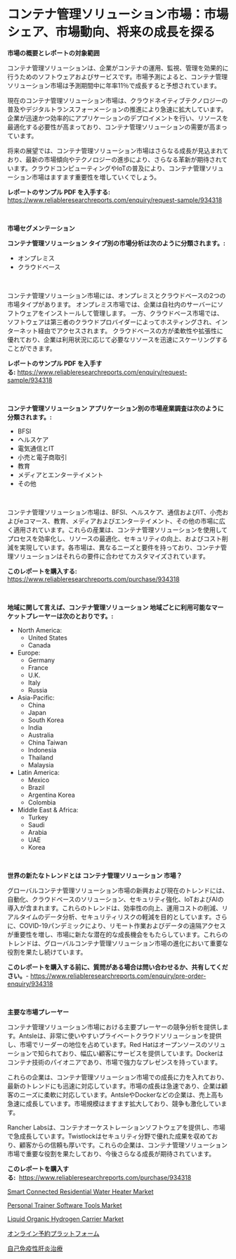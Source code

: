 <p><h1>コンテナ管理ソリューション市場：市場シェア、市場動向、将来の成長を探る</h1></p><p><strong>市場の概要とレポートの対象範囲</strong></p>
<p><p>コンテナ管理ソリューションは、企業がコンテナの運用、監視、管理を効果的に行うためのソフトウェアおよびサービスです。市場予測によると、コンテナ管理ソリューション市場は予測期間中に年率11％で成長すると予想されています。</p><p>現在のコンテナ管理ソリューション市場は、クラウドネイティブテクノロジーの普及やデジタルトランスフォーメーションの推進により急速に拡大しています。企業が迅速かつ効率的にアプリケーションのデプロイメントを行い、リソースを最適化する必要性が高まっており、コンテナ管理ソリューションの需要が高まっています。</p><p>将来の展望では、コンテナ管理ソリューション市場はさらなる成長が見込まれており、最新の市場傾向やテクノロジーの進歩により、さらなる革新が期待されています。クラウドコンピューティングやIoTの普及により、コンテナ管理ソリューション市場はますます重要性を増していくでしょう。</p></p>
<p><strong>レポートのサンプル PDF を入手する:</strong> <a href="https://www.reliableresearchreports.com/enquiry/request-sample/934318">https://www.reliableresearchreports.com/enquiry/request-sample/934318</a></p>
<p>&nbsp;</p>
<p><strong>市場セグメンテーション</strong></p>
<p><strong>コンテナ管理ソリューション タイプ別の市場分析は次のように分類されます。:</strong></p>
<p><ul><li>オンプレミス</li><li>クラウドベース</li></ul></p>
<p>&nbsp;</p>
<p><p>コンテナ管理ソリューション市場には、オンプレミスとクラウドベースの2つの市場タイプがあります。 オンプレミス市場では、企業は自社内のサーバーにソフトウェアをインストールして管理します。 一方、クラウドベース市場では、ソフトウェアは第三者のクラウドプロバイダーによってホスティングされ、インターネット経由でアクセスされます。 クラウドベースの方が柔軟性や拡張性に優れており、企業は利用状況に応じて必要なリソースを迅速にスケーリングすることができます。</p></p>
<p><strong>レポートのサンプル PDF を入手する:</strong>&nbsp;<a href="https://www.reliableresearchreports.com/enquiry/request-sample/934318">https://www.reliableresearchreports.com/enquiry/request-sample/934318</a></p>
<p>&nbsp;</p>
<p><strong> コンテナ管理ソリューション アプリケーション別の市場産業調査は次のように分類されます。:</strong></p>
<p><ul><li>BFSI</li><li>ヘルスケア</li><li>電気通信とIT</li><li>小売と電子商取引</li><li>教育</li><li>メディアとエンターテイメント</li><li>その他</li></ul></p>
<p>&nbsp;</p>
<p><p>コンテナ管理ソリューション市場は、BFSI、ヘルスケア、通信およびIT、小売およびeコマース、教育、メディアおよびエンターテイメント、その他の市場に広く適用されています。これらの産業は、コンテナ管理ソリューションを使用してプロセスを効率化し、リソースの最適化、セキュリティの向上、およびコスト削減を実現しています。各市場は、異なるニーズと要件を持っており、コンテナ管理ソリューションはそれらの要件に合わせてカスタマイズされています。</p></p>
<p><strong>このレポートを購入する:</strong>&nbsp; <a href="https://www.reliableresearchreports.com/purchase/934318">https://www.reliableresearchreports.com/purchase/934318</a></p>
<p>&nbsp;</p>
<p><strong>地域に関して言えば、コンテナ管理ソリューション 地域ごとに利用可能なマーケットプレーヤーは次のとおりです。:</strong></p>
<p><ul>
    <li>
        North America:
        <ul>
            <li>United States</li>
            <li>Canada</li>
        </ul>
    </li>
    <li>
        Europe:
        <ul>
            <li>Germany</li>
            <li>France</li>
            <li>U.K.</li>
            <li>Italy</li>
            <li>Russia</li>
        </ul>
    </li>
    <li>
        Asia-Pacific:
        <ul>
            <li>China</li>
            <li>Japan</li>
            <li>South Korea</li>
            <li>India</li>
            <li>Australia</li>
            <li>China Taiwan</li>
            <li>Indonesia</li>
            <li>Thailand</li>
            <li>Malaysia</li>
        </ul>
    </li>
    <li>
        Latin America:
        <ul>
            <li>Mexico</li>
            <li>Brazil</li>
            <li>Argentina Korea</li>
            <li>Colombia</li>
        </ul>
    </li>
    <li>
        Middle East & Africa:
        <ul>
            <li>Turkey</li>
            <li>Saudi</li>
            <li>Arabia</li>
            <li>UAE</li>
            <li>Korea</li>
        </ul>
    </li>
    </ul></p>
<p>&nbsp;</p>
<p><strong>世界の新たなトレンドとは コンテナ管理ソリューション 市場？</strong></p>
<p><p>グローバルコンテナ管理ソリューション市場の新興および現在のトレンドには、自動化、クラウドベースのソリューション、セキュリティ強化、IoTおよびAIの導入が含まれます。これらのトレンドは、効率性の向上、運用コストの削減、リアルタイムのデータ分析、セキュリティリスクの軽減を目的としています。さらに、COVID-19パンデミックにより、リモート作業およびデータの遠隔アクセスが重要性を増し、市場に新たな潜在的な成長機会をもたらしています。これらのトレンドは、グローバルコンテナ管理ソリューション市場の進化において重要な役割を果たし続けています。</p></p>
<p><strong>このレポートを購入する前に、質問がある場合は問い合わせるか、共有してください。</strong>- <a href="https://www.reliableresearchreports.com/enquiry/pre-order-enquiry/934318">https://www.reliableresearchreports.com/enquiry/pre-order-enquiry/934318</a></p>
<p>&nbsp;</p>
<p><strong>主要な市場プレーヤー</strong></p>
<p><p>コンテナ管理ソリューション市場における主要プレーヤーの競争分析を提供します。Antsleは、非常に使いやすいプライベートクラウドソリューションを提供し、市場でリーダーの地位を占めています。Red Hatはオープンソースのソリューションで知られており、幅広い顧客にサービスを提供しています。Dockerはコンテナ技術のパイオニアであり、市場で強力なプレゼンスを持っています。</p><p>これらの企業は、コンテナ管理ソリューション市場での成長に力を入れており、最新のトレンドにも迅速に対応しています。市場の成長は急速であり、企業は顧客のニーズに柔軟に対応しています。AntsleやDockerなどの企業は、売上高も急速に成長しています。市場規模はますます拡大しており、競争も激化しています。</p><p>Rancher Labsは、コンテナオーケストレーションソフトウェアを提供し、市場で急成長しています。Twistlockはセキュリティ分野で優れた成果を収めており、顧客からの信頼も厚いです。これらの企業は、コンテナ管理ソリューション市場で重要な役割を果たしており、今後さらなる成長が期待されています。</p></p>
<p><strong>このレポートを購入する:</strong>&nbsp;&nbsp;<a href="https://www.reliableresearchreports.com/purchase/934318">https://www.reliableresearchreports.com/purchase/934318</a></p>
<p><p><a href="https://github.com/provorikovar/Market-Research-Report-List-3/blob/main/smart-connected-residential-water-heater-market.md">Smart Connected Residential Water Heater Market</a></p><p><a href="https://issuu.com/reportprime-2/docs/personal-trainer-software-tools-market-size-2030.p">Personal Trainer Software Tools Market</a></p><p><a href="https://view.publitas.com/reportprime-1/liquid-organic-hydrogen-carrier-market-research-report-reveals-the-latest-trends-and-opportunities-of-this-market-for-period-from-2024-2031/">Liquid Organic Hydrogen Carrier Market</a></p><p><a href="https://github.com/cbigkbh02719/Market-Research-Report-List-1/blob/main/7301984184436.md">オンライン予約プラットフォーム</a></p><p><a href="https://github.com/mreklxf44233/Market-Research-Report-List-1/blob/main/4951498184435.md">自己免疫性肝炎治療</a></p></p>